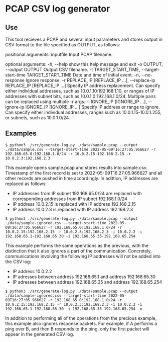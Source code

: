 # PCAP CSV log generator

## Use

This tool recieves a PCAP and several input parameters and stores output in CSV format to the file specified as OUTPUT, as follows:

positional arguments:
  inputfile             Input PCAP filename.

optional arguments:
  -h, --help            show this help message and exit
  -o OUTPUT, --output OUTPUT
                        Output CSV filename.
  -t TARGET_START_TIME, --target-start-time TARGET_START_TIME
                        Date and time of initial event.
  -n, --no-response     Ignore response.
  -r REPLACE_IP [REPLACE_IP ...], --replace-ip REPLACE_IP [REPLACE_IP ...]
                        Specify IP address replacement. Can specify either individual addresses, such as 10.0.1.10:192.168.1.10, or
                        ranges of IP addresses with subnet bits, such as 10.0.1.0:192.168.1.0/24. Multiple pairs can be replaced
                        using multiple -r args.
  -i IGNORE_IP [IGNORE_IP ...], --ignore-ip IGNORE_IP [IGNORE_IP ...]
                        Specify IP address or range to ignore. Can specify either individual addresses, ranges such as
                        10.0.1.15-10.0.1.255, or subnets, such as 10.0.1.0/24.

## Examples

```console
$ python3 ./src/generate-log.py ./data/sample.pcap --output ./data/sample.csv --target-start-time 2022-05-09T16:27:05.966627 -r 192.168.65.0:192.168.1.0/24 -r 10.0.2.15:192.168.2.15 -r 10.0.2.3:192.168.2.3
```

This example opens sample.pcap and stores results into sample.csv. Timestamp of the first record is set to 2022-05-09T16:27:05.966627 and all other records are pushed in time accordingly. In adittion, IP addresses are replaced as follows:
* IP addresses from IP subnet 192.168.65.0/24 are replaced with corresponding addresses from IP subnet 192.168.1.0/24
* IP address 10.0.2.15 is replaced with IP address 192.168.2.15
* IP address 10.0.2.3 is replaced with IP address 192.168.2.3

```console
$ python3 ./src/generate-log.py ./data/sample.pcap --output ./data/sample-ignored.csv --target-start-time 2022-05-09T16:27:05.966627 -r 192.168.65.0:192.168.1.0/24 -r 10.0.2.15:192.168.2.15 -r 10.0.2.3:192.168.2.3 -i 10.0.2.2 -i 192.168.65.1-192.168.65.30 -i 192.168.65.35-192.168.65.254
```

This example performs the same operations as the previous, with the distinction that it also ignores a part of the communication. Concretely, communications involving the following IP addresses will not be added into the CSV log:
* IP address 10.0.2.2
* IP adresses between address 192.168.65.1 and address 192.168.65.30
* IP adresses between address 192.168.65.35 and address 192.168.65.254

```console
$ python3 ./src/generate-log.py ./data/sample.pcap --output ./data/sample-ignored.csv --target-start-time 2022-05-09T16:27:05.966627 -r 192.168.65.0:192.168.1.0/24 -r 10.0.2.15:192.168.2.15 -r 10.0.2.3:192.168.2.3 -i 10.0.2.2 -i 192.168.65.1-192.168.65.30 -i 192.168.65.35-192.168.65.254 -n
```

In addition to performing all of the operations from the precious example, this example also ignores response packets. For example, if A performs a ping over B, and then B responds to the ping, only the first packet will appear in the generated CSV log.
